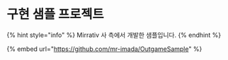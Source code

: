# 구현 샘플 프로젝트

{% hint style="info" %}
Mirrativ 사 측에서 개발한 샘플입니다.
{% endhint %}

{% embed url="https://github.com/mr-imada/OutgameSample" %}
